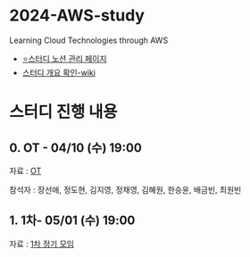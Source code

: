 # 2024-AWS-study
Learning Cloud Technologies through AWS

- [⭐스터디 노션 관리 페이지](https://auspicious-voyage-835.notion.site/2024-AWS-Study-874092e730bc465f8f0ed1160ad5822e?pvs=4)
- [스터디 개요 확인-wiki](https://github.com/donga-it-club/2024-AWS-study.wiki.git)

# 스터디 진행 내용

## 0. OT - 04/10 (수) 19:00
자료 : [OT](https://auspicious-voyage-835.notion.site/OT-04-10-19-00-e040c4ca11a9474a8fd4c037b6d48ef9?pvs=4)

참석자 : 장선애, 정도현, 김지영, 정채영, 김혜원, 한승윤, 배금빈, 최원빈


## 1. 1차- 05/01 (수) 19:00
자료 : [1차 정기 모임](https://auspicious-voyage-835.notion.site/1-c8de6db5f74b4721bd0f0718e815acf2?pvs=4)
